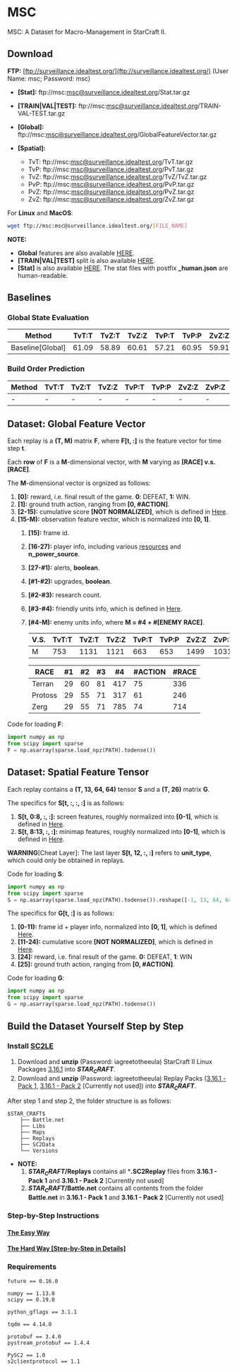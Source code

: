 # MSC
MSC: A Dataset for Macro-Management in StarCraft II.
## Download
**FTP:** [ftp://surveillance.idealtest.org/](ftp://surveillance.idealtest.org/) (User Name: msc; Password: msc)

- **[Stat]:** ftp://msc:msc@surveillance.idealtest.org/Stat.tar.gz

- **[TRAIN|VAL|TEST]:** ftp://msc:msc@surveillance.idealtest.org/TRAIN-VAL-TEST.tar.gz

- **[Global]:** ftp://msc:msc@surveillance.idealtest.org/GlobalFeatureVector.tar.gz

- **[Spatial]:**
    - TvT: ftp://msc:msc@surveillance.idealtest.org/TvT.tar.gz
    - TvP: ftp://msc:msc@surveillance.idealtest.org/PvT.tar.gz
    - TvZ: ftp://msc:msc@surveillance.idealtest.org/TvZ/TvZ.tar.gz
    - PvP: ftp://msc:msc@surveillance.idealtest.org/PvP.tar.gz
    - PvZ: ftp://msc:msc@surveillance.idealtest.org/PvZ.tar.gz
    - ZvZ: ftp://msc:msc@surveillance.idealtest.org/ZvZ.tar.gz

For **Linux** and **MacOS**:
```sh
wget ftp://msc:msc@surveillance.idealtest.org/[FILE_NAME]
```

**NOTE:**
- **Global** features are also available [HERE](https://drive.google.com/open?id=0Bybnpq8dvwudNUVOX1FCWnZoSGM).
- **[TRAIN|VAL|TEST]** split is also available [HERE](train_val_test).
- **[Stat]** is also available [HERE](parsed_replays/Stat). The stat files with postfix **_human.json** are human-readable.

## Baselines
### Global State Evaluation
| Method | TvT:T | TvZ:T | TvZ:Z | TvP:T | TvP:P | ZvZ:Z | ZvP:Z | ZvP:P | PvP:P |
| - | - | - | - | - | - | - | - | - | - |
| Baseline[Global] | 61.09 | 58.89 | 60.61 | 57.21 | 60.95 | 59.91 | 59.95 | 59.35 | 51.36 |
### Build Order Prediction
| Method | TvT:T | TvZ:T | TvZ:Z | TvP:T | TvP:P | ZvZ:Z | ZvP:Z | ZvP:P | PvP:P |
| - | - | - | - | - | - | - | - | - | - |
| - | - | - | - | - | - | - | - | - | - |
## Dataset: Global Feature Vector
Each replay is a **(T, M)** matrix **F**, where **F[t, :]** is the feature vector for time step **t**.

Each **row** of **F** is a **M**-dimensional vector, with **M** varying as **[RACE] v.s. [RACE]**.

The **M**-dimensional vector is orgnized as follows:
1. **[0]:** reward, i.e. final result of the game. **0**: DEFEAT, **1:** WIN.
2. **[1]:** ground truth action, ranging from **[0, #ACTION]**.
3. **[2-15):** cumulative score **[NOT NORMALIZED]**, which is defined in [Here](https://github.com/wuhuikai/MSC/blob/ebb1a722206e594e1c3a1da7cf21df8c514e5040/parse_replay/replay2global_features.py#L52).
4. **[15-M):** observation feature vector, which is normalized into **[0, 1]**.
    1. **[15]:** frame id.
    2. **[16-27):** player info, including various [resources](https://github.com/wuhuikai/MSC/blob/ebb1a722206e594e1c3a1da7cf21df8c514e5040/parse_replay/replay2global_features.py#L68) and **n_power_source**.
    3. **[27-#1):** alerts, **boolean**.
    4. **[#1-#2):** upgrades, **boolean**.
    5. **[#2-#3):** research count.
    6. **[#3-#4):** friendly units info, which is defined in [Here](https://github.com/wuhuikai/MSC/blob/ebb1a722206e594e1c3a1da7cf21df8c514e5040/extract_features/game_state.py#L110).
    7. **[#4-M):** enemy units info, where **M = #4 + #[ENEMY RACE]**.
         
        | V.S. | TvT:T | TvZ:T | TvZ:Z | TvP:T | TvP:P | ZvZ:Z | ZvP:Z | ZvP:P | PvP:P |
        | - | - | - | - | - | - | - | - | - | - |
        | M | 753 | 1131 | 1121 | 663 | 653 | 1499 | 1031 | 1031 | 563 |

        | RACE | #1 | #2 | #3 | #4 | #ACTION | #RACE |
        | - | - | - | - | - | - | - |
        | Terran | 29 | 60 | 81 | 417 | 75 | 336|
        | Protoss | 29 | 55 | 71 | 317 | 61 | 246 |
        | Zerg | 29 | 55 | 71 | 785 | 74 | 714 |
Code for loading **F**:
```python
import numpy as np
from scipy import sparse
F = np.asarray(sparse.load_npz(PATH).todense())
```
## Dataset: Spatial Feature Tensor
Each replay contains a **(T, 13, 64, 64)** tensor **S** and a **(T, 26)** matrix **G**.

The specifics for **S[t, :, :, :]** is as follows:
1. **S[t, 0:8, :, :]:** screen features, roughly normalized into **[0-1]**, which is defined in [Here](https://github.com/wuhuikai/MSC/blob/ebb1a722206e594e1c3a1da7cf21df8c514e5040/extract_features/SpatialFeatures.py#L45).
2. **S[t, 8:13, :, :]:** minimap features, roughly normalized into **[0-1]**, which is defined in [Here](https://github.com/wuhuikai/MSC/blob/ebb1a722206e594e1c3a1da7cf21df8c514e5040/extract_features/SpatialFeatures.py#L58).

**WARNING**[Cheat Layer]: The last layer **S[t, 12, :, :]** refers to **unit_type**, which could only be obtained in replays.

Code for loading **S**:
```python
import numpy as np
from scipy import sparse
S = np.asarray(sparse.load_npz(PATH).todense()).reshape([-1, 13, 64, 64])
```
The specifics for **G[t, :]** is as follows:
1. **[0-11):** frame id + player info, normalized into **[0, 1]**, which is defined [Here](https://github.com/wuhuikai/MSC/blob/ebb1a722206e594e1c3a1da7cf21df8c514e5040/extract_features/SpatialFeatures.py#L97).
2. **[11-24):** cumulative score **[NOT NORMALIZED]**, which is defined in [Here](https://github.com/wuhuikai/MSC/blob/ebb1a722206e594e1c3a1da7cf21df8c514e5040/extract_features/SpatialFeatures.py#L111).
3. **[24]:** reward, i.e. final result of the game. **0:** DEFEAT, **1**: WIN
4. **[25]:** ground truth action, ranging from **[0, #ACTION]**.

Code for loading **G**:
```python
import numpy as np
from scipy import sparse
G = np.asarray(sparse.load_npz(PATH).todense())
```
## Build the Dataset Yourself Step by Step
### Install [SC2LE](https://github.com/Blizzard/s2client-proto)
1. Download and **unzip** (Password: iagreetotheeula) StarCraft II Linux Packages [3.16.1](http://blzdistsc2-a.akamaihd.net/Linux/SC2.3.16.1.zip) into **$STAR_CRAFT$**.
2. Download and **unzip** (Password: iagreetotheeula) Replay Packs ([3.16.1 - Pack 1](http://blzdistsc2-a.akamaihd.net/ReplayPacks/3.16.1-Pack_1-fix.zip), [3.16.1 - Pack 2](http://blzdistsc2-a.akamaihd.net/ReplayPacks/3.16.1-Pack_2.zip) [Currently not used]) into **$STAR_CRAFT$**.

After step 1 and step 2, the folder structure is as follows:
```
$STAR_CRAFT$
    ├── Battle.net
    ├── Libs
    ├── Maps
    ├── Replays
    ├── SC2Data
    └── Versions
```
- **NOTE:**
    1. **$STAR_CRAFT$/Replays** contains all ***.SC2Replay** files from **3.16.1 - Pack 1** and **3.16.1 - Pack 2** [Currently not used]
    2. **$STAR_CRAFT$/Battle.net** contains all contents from the folder **Battle.net** in **3.16.1 - Pack 1** and **3.16.1 - Pack 2** [Currently not used]
### Step-by-Step Instructions
#### [The Easy Way](instructions/EasyWay.md)
#### [The Hard Way [Step-by-Step in Details]](instructions/HardWay.md)
### Requirements
```
future == 0.16.0

numpy == 1.13.0
scipy == 0.19.0

python_gflags == 3.1.1

tqdm == 4.14.0

protobuf == 3.4.0
pystream_protobuf == 1.4.4

PySC2 == 1.0
s2clientprotocol == 1.1
```
